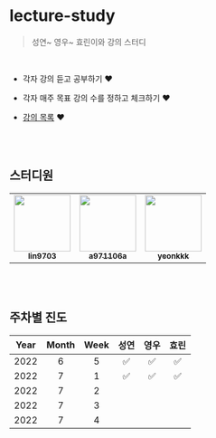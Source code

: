 # lecture-study
> 성연~ 영우~ 효린이와 강의 스터디  

<br>

* 각자 강의 듣고 공부하기 ❤️  

* 각자 매주 목표 강의 수를 정하고 체크하기 ❤️

* [강의 목록](https://github.com/YoungPaGirls/lecture-study/tree/main/lecture) ❤️


<br><br>

## 스터디원

  
<table>
  <tr>
     <td align="center"><a href="https://github.com/lin9703"><img src="https://avatars.githubusercontent.com/u/37198145?v=4?s=100" width="100px;" alt=""/><br /><sub><b>lin9703</b></sub></a><br /></td>
    <td align="center"><a href="https://github.com/a971106a"><img src="https://avatars.githubusercontent.com/u/47649108?v=4?s=100" width="100px;" alt=""/><br /><sub><b>a971106a</b></sub></a><br /></td>
     <td align="center"><a href="https://github.com/yeonkkk"><img src="https://avatars.githubusercontent.com/u/88660886?v=4?v=4?s=100" width="100px;" alt=""/><br /><sub><b>yeonkkk</b></sub></a><br /></td>
</tr>
</table>


<br><br>

## 주차별 진도 
Year| Month |Week|성연|영우|효린|
|:---:|:---:|:---:|:---:|:---:|:---:|
|2022|6|5| ✅ | ✅ | ✅ |
|2022|7|1| ✅ | ✅ | ✅ |
|2022|7|2| | | |
|2022|7|3| | | |
|2022|7|4| | | |

